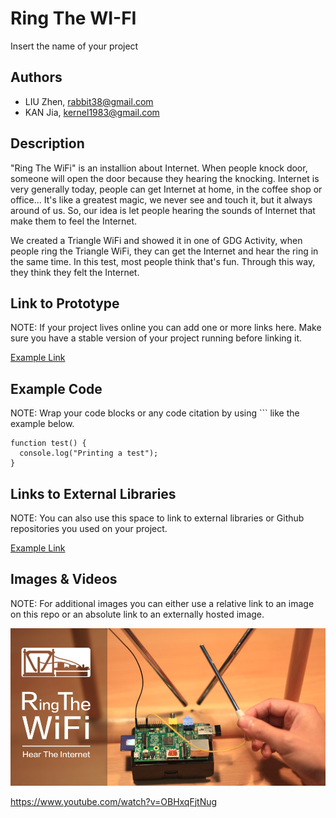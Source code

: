 # Ring The WI-FI
Insert the name of your project

## Authors
- LIU Zhen, rabbit38@gmail.com
- KAN Jia, kernel1983@gmail.com

## Description
"Ring The WiFi" is an installion about Internet. When people knock door, someone will open the door because they hearing the knocking. Internet is very generally today, people can get Internet at home, in the coffee shop or office... It's like a greatest magic, we never see and touch it, but it always around of us. So, our idea is let people hearing the sounds of Internet that make them to feel the Internet. 

We created a Triangle WiFi and showed it in one of GDG Activity, when people ring the Triangle WiFi, they can get the Internet and hear the ring in the same time. In this test, most people think that's fun. Through this way, they think they felt the Internet.

## Link to Prototype
NOTE: If your project lives online you can add one or more links here. Make sure you have a stable version of your project running before linking it.

[Example Link](http://www.google.com "Example Link")

## Example Code
NOTE: Wrap your code blocks or any code citation by using ``` like the example below.
```
function test() {
  console.log("Printing a test");
}
```
## Links to External Libraries
 NOTE: You can also use this space to link to external libraries or Github repositories you used on your project.

[Example Link](http://www.google.com "Example Link")

## Images & Videos
NOTE: For additional images you can either use a relative link to an image on this repo or an absolute link to an externally hosted image.

![Example Image](project_images/cover.jpg?raw=true "Example Image")

https://www.youtube.com/watch?v=OBHxqFjtNug
